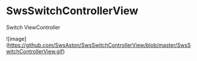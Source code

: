 # SwsSwitchControllerView
Switch ViewController

![image] (https://github.com/SwsAston/SwsSwitchControllerView/blob/master/SwsSwitchControllerView.gif)
